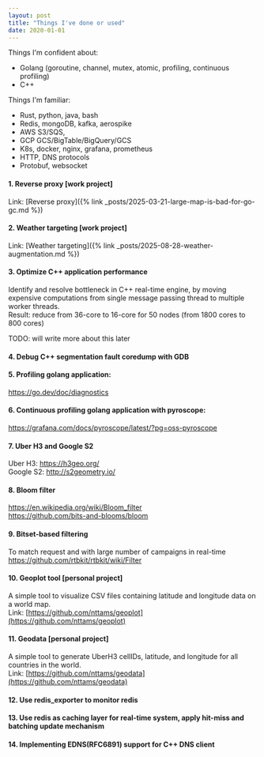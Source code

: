 ```yaml
---
layout: post
title: "Things I've done or used"
date: 2020-01-01
---
```


Things I'm confident about:
- Golang (goroutine, channel, mutex, atomic, profiling, continuous profiling)
- C++  

Things I'm familiar:
- Rust, python, java, bash
- Redis, mongoDB, kafka, aerospike
- AWS S3/SQS,
- GCP GCS/BigTable/BigQuery/GCS
- K8s, docker, nginx, grafana, prometheus
- HTTP, DNS protocols
- Protobuf, websocket

#### 1. Reverse proxy [work project]
Link: [Reverse proxy]({% link _posts/2025-03-21-large-map-is-bad-for-go-gc.md %})

#### 2. Weather targeting [work project]
Link: [Weather targeting]({% link _posts/2025-08-28-weather-augmentation.md %})

#### 3. Optimize C++ application performance
Identify and resolve bottleneck in C++ real-time engine, by moving expensive computations from single message passing thread to multiple worker threads.   
Result: reduce from 36-core to 16-core for 50 nodes (from 1800 cores to 800 cores)

TODO: will write more about this later

#### 4. Debug C++ segmentation fault coredump with GDB

#### 5. Profiling golang application:
https://go.dev/doc/diagnostics

#### 6. Continuous profiling golang application with pyroscope:
https://grafana.com/docs/pyroscope/latest/?pg=oss-pyroscope

#### 7. Uber H3 and Google S2
Uber H3: https://h3geo.org/  
Google S2: http://s2geometry.io/

#### 8. Bloom filter
https://en.wikipedia.org/wiki/Bloom_filter  
https://github.com/bits-and-blooms/bloom

#### 9. Bitset-based filtering
To match request and with large number of campaigns in real-time  
https://github.com/rtbkit/rtbkit/wiki/Filter


#### 10. Geoplot tool [personal project]
A simple tool to visualize CSV files containing latitude and longitude data on a world map.  
Link: [https://github.com/nttams/geoplot](https://github.com/nttams/geoplot)

#### 11. Geodata [personal project]
A simple tool to generate UberH3 cellIDs, latitude, and longitude for all countries in the world.    
Link: [https://github.com/nttams/geodata](https://github.com/nttams/geodata)

#### 12. Use redis_exporter to monitor redis

#### 13. Use redis as caching layer for real-time system, apply hit-miss and batching update mechanism

#### 14. Implementing EDNS(RFC6891) support for C++ DNS client 
